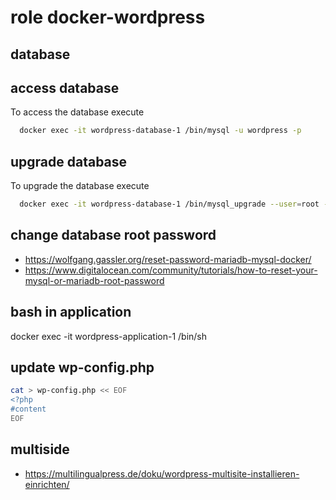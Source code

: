 # role docker-wordpress

## database 

## access database
To access the database execute
```bash
  docker exec -it wordpress-database-1 /bin/mysql -u wordpress -p
```

## upgrade database
To upgrade the database execute
```bash
  docker exec -it wordpress-database-1 /bin/mysql_upgrade --user=root --password=
```

## change database root password
- https://wolfgang.gassler.org/reset-password-mariadb-mysql-docker/
- https://www.digitalocean.com/community/tutorials/how-to-reset-your-mysql-or-mariadb-root-password

## bash in application
docker exec -it wordpress-application-1 /bin/sh

## update wp-config.php
```bash
cat > wp-config.php << EOF
<?php
#content
EOF
```

## multiside
- https://multilingualpress.de/doku/wordpress-multisite-installieren-einrichten/
